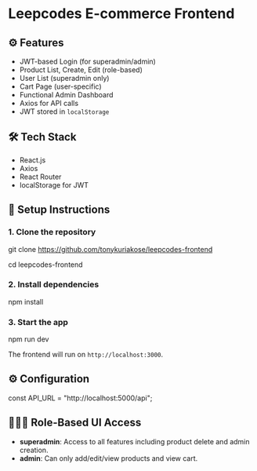 
# Leepcodes E-commerce Frontend

## ⚙️ Features

- JWT-based Login (for superadmin/admin)
- Product List, Create, Edit (role-based)
- User List (superadmin only)
- Cart Page (user-specific)
- Functional Admin Dashboard
- Axios for API calls
- JWT stored in `localStorage`


## 🛠️ Tech Stack

- React.js
- Axios
- React Router
- localStorage for JWT


## 🔧 Setup Instructions

### 1. Clone the repository


git clone https://github.com/tonykuriakose/leepcodes-frontend

cd leepcodes-frontend

### 2. Install dependencies
npm install

### 3. Start the app
npm run dev


The frontend will run on `http://localhost:3000`.

## ⚙️ Configuration

const API_URL = "http://localhost:5000/api";


## 🧑‍🤝‍🧑 Role-Based UI Access

* **superadmin**: Access to all features including product delete and admin creation.
* **admin**: Can only add/edit/view products and view cart.


